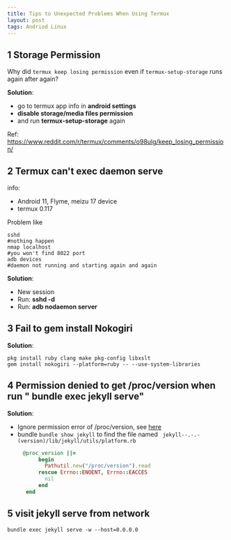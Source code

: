 ```yaml
---
title: Tips to Unexpected Problems When Using Termux
layout: post
tags: Andriod Linux
---
```


## 1 Storage Permission
Why did ``` termux keep losing permission ``` even if  ``` termux-setup-storage ``` runs again after again?

**Solution**:  
* go to termux app info in **android settings** 
* **disable storage/media files permission**
*  and run **termux-setup-storage** again

Ref: <https://www.reddit.com/r/termux/comments/o98ulg/keep_losing_permission/>

## 2 Termux can't exec daemon serve 
info:
* Android 11,  Flyme,  meizu 17 device
* termux 0.117

Problem like

```shell
sshd
#nothing happen
nmap localhost
#you won't find 8022 port
adb devices
#daemon not running and starting again and again
```

**Solution**:

* New session
* Run: **sshd -d** 
* Run: **adb nodaemon server**

## 3 Fail to gem install  Nokogiri 
**Solution**:

```shell
pkg install ruby clang make pkg-config libxslt
gem install nokogiri --platform=ruby -- --use-system-libraries
```
## 4 Permission denied to get **/proc/version** when run " bundle exec jekyll serve"
**Solution**:
* Ignore permission error of /proc/version, see [here](https://github.com/jekyll/jekyll/pull/7267)
* bundle ```bundle show jekyll``` to find the file named ``` jekyll--.-.-(version)/lib/jekyll/utils/platform.rb``` 
```ruby
     @proc_version ||=
          begin
            Pathutil.new("/proc/version").read
          rescue Errno::ENOENT, Errno::EACCES
            nil
          end
      end
```

## 5 visit jekyll serve from network

```
bundle exec jekyll serve -w --host=0.0.0.0
```
